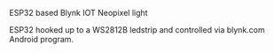 ESP32 based Blynk IOT Neopixel light

ESP32 hooked up to a WS2812B ledstrip and controlled via blynk.com Android program. 
